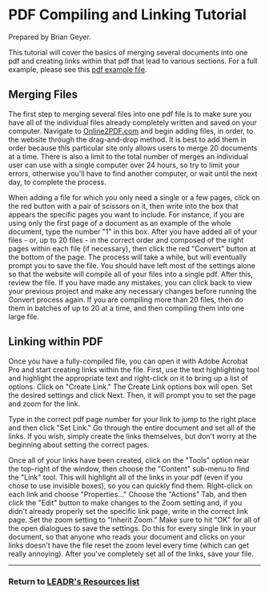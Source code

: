 # PDF Compiling and Linking Tutorial
Prepared by Brian Geyer.

This tutorial will cover the basics of merging several documents into one pdf and creating links within that pdf that lead to various sections. For a full example, please see this [pdf example file](wp-content/uploads/2016/04/Louie-example-pdf-linked.pdf). 

## Merging Files

The first step to merging several files into one pdf file is to make sure you have all of the individual files already completely written and saved on your computer. Navigate to [Online2PDF.com](http://online2pdf.com/) and begin adding files, in order, to the website through the drag-and-drop method. It is best to add them in order because this particular site only allows users to merge 20 documents at a time. There is also a limit to the total number of merges an individual user can use with a single computer over 24 hours, so try to limit your errors, otherwise you'll have to find another computer, or wait until the next day, to complete the process. 

When adding a file for which you only need a single or a few pages, click on the red button with a pair of scissors on it, then write into the box that appears the specific pages you want to include. For instance, if you are using only the first page of a document as an example of the whole document, type the number "1" in this box. After you have added all of your files - or, up to 20 files - in the correct order and composed of the right pages within each file (if necessary), then click the red "Convert" button at the bottom of the page. The process will take a while, but will eventually prompt you to save the file. You should have left most of the settings alone so that the website will compile all of your files into a single pdf. After this, review the file. If you have made any mistakes, you can click back to view your previous project and make any necessary changes before running the Convert process again. If you are compiling more than 20 files, then do them in batches of up to 20 at a time, and then compiling them into one large file. 

## Linking within PDF

Once you have a fully-compiled file, you can open it with Adobe Acrobat Pro and start creating links within the file. First, use the text highlighting tool and highlight the appropriate text and right-click on it to bring up a list of options. Click on "Create Link." The Create Link options box will open. Set the desired settings and click Next. Then, it will prompt you to set the page and zoom for the link. 

Type in the correct pdf page number for your link to jump to the right place and then click "Set Link." Go through the entire document and set all of the links. If you wish, simply create the links themselves, but don't worry at the beginning about setting the correct pages. 

Once all of your links have been created, click on the "Tools" option near the top-right of the window, then choose the "Content" sub-menu to find the "Link" tool. This will highlight all of the links in your pdf (even if you chose to use invisible boxes), so you can quickly find them. Right-click on each link and choose "Properties..." Choose the "Actions" Tab, and then click the "Edit" button to make changes to the Zoom setting and, if you didn't already properly set the specific link page, write in the correct link page. Set the zoom setting to "Inherit Zoom." Make sure to hit "OK" for all of the open dialogues to save the settings. Do this for every single link in your document, so that anyone who reads your document and clicks on your links doesn't have the file reset the zoom level every time (which can get really annoying). After you've completely set all of the links, save your file.

----
### Return to [LEADR's Resources list](https://github.com/leadr-msu/resources)

